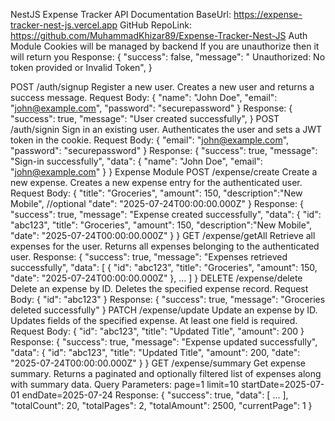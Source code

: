 NestJS Expense Tracker API Documentation
BaseUrl:  https://expense-tracker-nest-js.vercel.app
GitHub RepoLink: https://github.com/MuhammadKhizar89/Expense-Tracker-Nest-JS
Auth Module 
Cookies will be managed by backend
If you are unauthorize then it will return you
Response:
{
  "success": false,
  "message": " Unauthorized: No token provided or Invalid Token",
}


POST /auth/signup
Register a new user.
Creates a new user and returns a success message.
Request Body:
{
  "name": "John Doe",
  "email": "john@example.com",
  "password": "securepassword"
}
Response:
{
  "success": true,
  "message": "User created successfully",
}
POST /auth/signin
Sign in an existing user.
Authenticates the user and sets a JWT token in the cookie.
Request Body:
{
  "email": "john@example.com",
  "password": "securepassword"
}
Response:
{
  "success": true,
  "message": "Sign-in successfully",
  "data": {
    "name": "John Doe",
    "email": "john@example.com"
  }
}
Expense Module
POST /expense/create
Create a new expense.
Creates a new expense entry for the authenticated user.
Request Body:
{
  "title": "Groceries",
  "amount": 150,
"description":"New Mobile", //optional
  "date": "2025-07-24T00:00:00.000Z"
}
Response:
{
  "success": true,
  "message": "Expense created successfully",
  "data": {
    "id": "abc123",
    "title": "Groceries",
    "amount": 150,
     "description":"New Mobile",
    "date": "2025-07-24T00:00:00.000Z"
  }
}
GET /expense/getAll
Retrieve all expenses for the user.
Returns all expenses belonging to the authenticated user.
Response:
{
  "success": true,
  "message": "Expenses retrieved successfully",
  "data": [
    {
      "id": "abc123",
      "title": "Groceries",
      "amount": 150,
      "date": "2025-07-24T00:00:00.000Z"
    },
    ...
  ]
}
DELETE /expense/delete
Delete an expense by ID.
Deletes the specified expense record.
Request Body:
{
  "id": "abc123"
}
Response:
{
  "success": true,
  "message": "Groceries deleted successfully"
}
PATCH /expense/update
Update an expense by ID.
Updates fields of the specified expense. At least one field is required.
Request Body:
{
  "id": "abc123",
  "title": "Updated Title",
  "amount": 200
}
Response:
{
  "success": true,
  "message": "Expense updated successfully",
  "data": {
    "id": "abc123",
    "title": "Updated Title",
    "amount": 200,
    "date": "2025-07-24T00:00:00.000Z"
  }
}
GET /expense/summary
Get expense summary.
Returns a paginated and optionally filtered list of expenses along with summary data.
Query Parameters:
page=1
limit=10
startDate=2025-07-01
endDate=2025-07-24
Response:
{
  "success": true,
  "data": [ ... ],
  "totalCount": 20,
  "totalPages": 2,
  "totalAmount": 2500,
  "currentPage": 1
}

